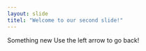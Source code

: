 ```yaml
---
layout: slide
titel: "Welcome to our second slide!"
---
```

Something new
Use the left arrow to go back!
